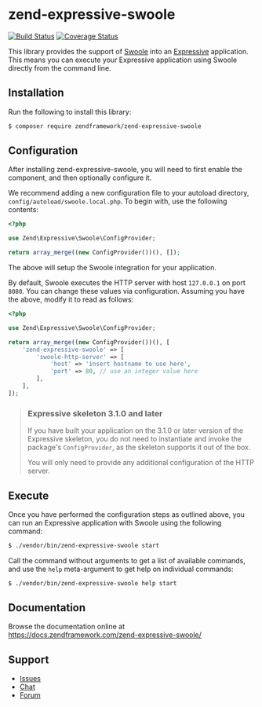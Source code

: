 # zend-expressive-swoole

[![Build Status](https://secure.travis-ci.org/zendframework/zend-expressive-swoole.svg?branch=master)](https://secure.travis-ci.org/zendframework/zend-expressive-swoole)
[![Coverage Status](https://coveralls.io/repos/github/zendframework/zend-expressive-swoole/badge.svg?branch=master)](https://coveralls.io/github/zendframework/zend-expressive-swoole?branch=master)

This library provides the support of [Swoole](https://www.swoole.co.uk/) into
an [Expressive](https://getexpressive.org/) application. This means you can
execute your Expressive application using Swoole directly from the command line.


## Installation

Run the following to install this library:

```bash
$ composer require zendframework/zend-expressive-swoole
```

## Configuration

After installing zend-expressive-swoole, you will need to first enable the
component, and then optionally configure it.

We recommend adding a new configuration file to your autoload directory,
`config/autoload/swoole.local.php`. To begin with, use the following contents:

```php
<?php

use Zend\Expressive\Swoole\ConfigProvider;

return array_merge((new ConfigProvider())(), []);
```

The above will setup the Swoole integration for your application.

By default, Swoole executes the HTTP server with host `127.0.0.1` on port
`8080`. You can change these values via configuration. Assuming you have the
above, modify it to read as follows:

```php
<?php

use Zend\Expressive\Swoole\ConfigProvider;

return array_merge((new ConfigProvider())(), [
    'zend-expressive-swoole' => [
        'swoole-http-server' => [
            'host' => 'insert hostname to use here',
            'port' => 80, // use an integer value here
        ],
    ],
]);
```

> ### Expressive skeleton 3.1.0 and later
>
> If you have built your application on the 3.1.0 or later version of the
> Expressive skeleton, you do not need to instantiate and invoke the package's
> `ConfigProvider`, as the skeleton supports it out of the box.
>
> You will only need to provide any additional configuration of the HTTP server.

## Execute

Once you have performed the configuration steps as outlined above, you can run
an Expressive application with Swoole using the following command:

```bash
$ ./vendor/bin/zend-expressive-swoole start
```

Call the command without arguments to get a list of available commands, and use
the `help` meta-argument to get help on individual commands:

```bash
$ ./vendor/bin/zend-expressive-swoole help start
```

## Documentation

Browse the documentation online at https://docs.zendframework.com/zend-expressive-swoole/

## Support

* [Issues](https://github.com/zendframework/zend-expressive-swoole/issues/)
* [Chat](https://zendframework-slack.herokuapp.com/)
* [Forum](https://discourse.zendframework.com/)
